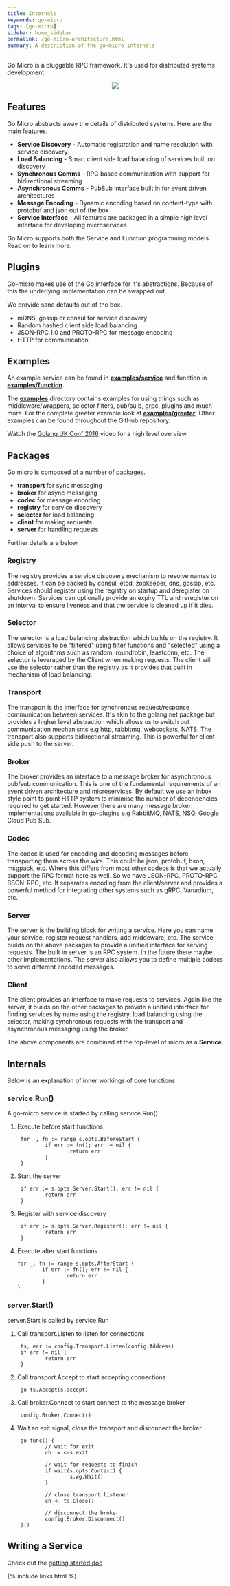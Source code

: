 ```yaml
---
title: Internals
keywords: go-micro
tags: [go-micro]
sidebar: home_sidebar
permalink: /go-micro-architecture.html
summary: A description of the go-micro internals
---
```


Go Micro is a pluggable RPC framework. It's used for distributed systems development.

<p align="center">
  <img src="images/go-micro.svg" />
</p>

## Features

Go Micro abstracts away the details of distributed systems. Here are the main features.

- **Service Discovery** - Automatic registration and name resolution with service discovery
- **Load Balancing** - Smart client side load balancing of services built on discovery
- **Synchronous Comms** - RPC based communication with support for bidirectional streaming
- **Asynchronous Comms** - PubSub interface built in for event driven architectures
- **Message Encoding** - Dynamic encoding based on content-type with protobuf and json out of the box
- **Service Interface** - All features are packaged in a simple high level interface for developing microservices

Go Micro supports both the Service and Function programming models. Read on to learn more.

## Plugins

Go-micro makes use of the Go interface for it's abstractions. Because of this the underlying implementation can be swapped out.

We provide sane defaults out of the box.

- mDNS, gossip or consul for service discovery
- Random hashed client side load balancing
- JSON-RPC 1.0 and PROTO-RPC for message encoding
- HTTP for communication

## Examples


An example service can be found in [**examples/service**](https://github.com/micro/examples/tree/master/service) and function in [**examples/function**](https://github.com/micro/examples/tree/master/function). 

The [**examples**](https://github.com/micro/examples) directory contains examples for using things such as middleware/wrappers, selector filters, pub/su
b, grpc, plugins and much more. For the complete greeter example look at [**examples/greeter**](https://github.com/micro/examples/tree/master/greeter). 
Other examples can be found throughout the GitHub repository.

Watch the [Golang UK Conf 2016](https://www.youtube.com/watch?v=xspaDovwk34) video for a high level overview.

## Packages

Go micro is composed of a number of packages. 

- **transport** for sync messaging
- **broker** for async messaging
- **codec** for message encoding
- **registry** for service discovery
- **selector** for load balancing
- **client** for making requests
- **server** for handling requests

Further details are below

### Registry

The registry provides a service discovery mechanism to resolve names to addresses. It can be backed by consul, etcd, zookeeper, dns, gossip, etc. 
Services should register using the registry on startup and deregister on shutdown. Services can optionally provide an expiry TTL and reregister 
on an interval to ensure liveness and that the service is cleaned up if it dies.

### Selector

The selector is a load balancing abstraction which builds on the registry. It allows services to be "filtered" using filter functions and "selected" 
using a choice of algorithms such as random, roundrobin, leastconn, etc. The selector is leveraged by the Client when making requests. The client 
will use the selector rather than the registry as it provides that built in mechanism of load balancing. 

### Transport

The transport is the interface for synchronous request/response communication between services. It's akin to the golang net package but provides 
a higher level abstraction which allows us to switch out communication mechanisms e.g http, rabbitmq, websockets, NATS. The transport also 
supports bidirectional streaming. This is powerful for client side push to the server.

### Broker

The broker provides an interface to a message broker for asynchronous pub/sub communication. This is one of the fundamental requirements of an event 
driven architecture and microservices. By default we use an inbox style point to point HTTP system to minimise the number of dependencies required 
to get started. However there are many message broker implementations available in go-plugins e.g RabbitMQ, NATS, NSQ, Google Cloud Pub Sub.

### Codec

The codec is used for encoding and decoding messages before transporting them across the wire. This could be json, protobuf, bson, msgpack, etc. 
Where this differs from most other codecs is that we actually support the RPC format here as well. So we have JSON-RPC, PROTO-RPC, BSON-RPC, etc. 
It separates encoding from the client/server and provides a powerful method for integrating other systems such as gRPC, Vanadium, etc.

### Server

The server is the building block for writing a service. Here you can name your service, register request handlers, add middeware, etc. The service 
builds on the above packages to provide a unified interface for serving requests. The built in server is an RPC system. In the future there maybe 
other implementations. The server also allows you to define multiple codecs to serve different encoded messages.

### Client

The client provides an interface to make requests to services. Again like the server, it builds on the other packages to provide a unified interface 
for finding services by name using the registry, load balancing using the selector, making synchronous requests with the transport and asynchronous 
messaging using the broker. 


The  above components are combined at the top-level of micro as a **Service**.

## Internals

Below is an explanation of inner workings of core functions

### service.Run()

A go-micro service is started by calling service.Run()

1. Execute before start functions


        for _, fn := range s.opts.BeforeStart {
                if err := fn(); err != nil {
                        return err
                }
        }


2. Start the server


        if err := s.opts.Server.Start(); err != nil {
                return err
        }


3. Register with service discovery

        if err := s.opts.Server.Register(); err != nil {
                return err
        }


 4. Execute after start functions

        for _, fn := range s.opts.AfterStart {
                if err := fn(); err != nil {
                        return err
                }
        }

### server.Start()

server.Start is called by service.Run

1. Call transport.Listen to listen for connections

        ts, err := config.Transport.Listen(config.Address)
        if err != nil {
                return err
        }

2. Call transport.Accept to start accepting connections

        go ts.Accept(s.accept)

3. Call broker.Connect to start connect to the message broker
        
        config.Broker.Connect()

4. Wait an exit signal, close the transport and disconnect the broker

        go func() {
                // wait for exit
                ch := <-s.exit

                // wait for requests to finish
                if wait(s.opts.Context) {
                        s.wg.Wait()
                }

                // close transport listener
                ch <- ts.Close()

                // disconnect the broker
                config.Broker.Disconnect()
        }()

## Writing a Service

Check out the [getting started doc](writing-a-go-service.html)

{% include links.html %}
